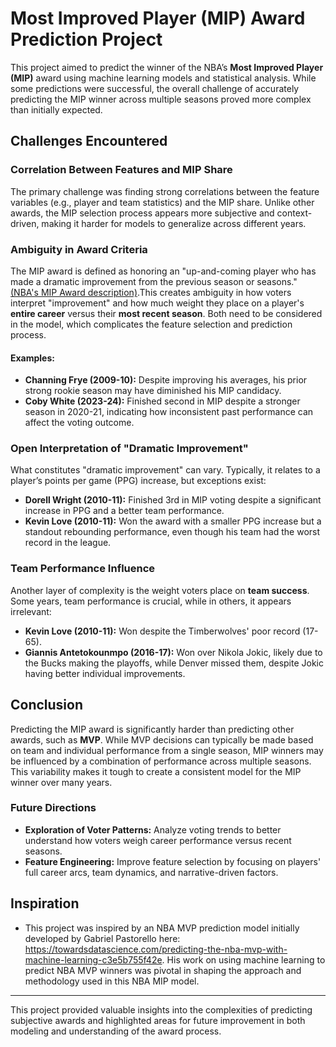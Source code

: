 # Most Improved Player (MIP) Award Prediction Project

This project aimed to predict the winner of the NBA’s **Most Improved Player (MIP)** award using machine learning models and statistical analysis. While some predictions were successful, the overall challenge of accurately predicting the MIP winner across multiple seasons proved more complex than initially expected.

## Challenges Encountered

### Correlation Between Features and MIP Share
The primary challenge was finding strong correlations between the feature variables (e.g., player and team statistics) and the MIP share. Unlike other awards, the MIP selection process appears more subjective and context-driven, making it harder for models to generalize across different years.

### Ambiguity in Award Criteria
The MIP award is defined as honoring an "up-and-coming player who has made a dramatic improvement from the previous season or seasons." [(NBA's MIP Award description)](https://pr.nba.com/ja-morant-2021-22-kia-nba-most-improved-player-award/).This creates ambiguity in how voters interpret "improvement" and how much weight they place on a player's **entire career** versus their **most recent season**. Both need to be considered in the model, which complicates the feature selection and prediction process.

#### Examples:
- **Channing Frye (2009-10):** Despite improving his averages, his prior strong rookie season may have diminished his MIP candidacy.
- **Coby White (2023-24):** Finished second in MIP despite a stronger season in 2020-21, indicating how inconsistent past performance can affect the voting outcome.

### Open Interpretation of "Dramatic Improvement"
What constitutes "dramatic improvement" can vary. Typically, it relates to a player’s points per game (PPG) increase, but exceptions exist:
- **Dorell Wright (2010-11):** Finished 3rd in MIP voting despite a significant increase in PPG and a better team performance.
- **Kevin Love (2010-11):** Won the award with a smaller PPG increase but a standout rebounding performance, even though his team had the worst record in the league.

### Team Performance Influence
Another layer of complexity is the weight voters place on **team success**. Some years, team performance is crucial, while in others, it appears irrelevant:
- **Kevin Love (2010-11):** Won despite the Timberwolves' poor record (17-65).
- **Giannis Antetokounmpo (2016-17):** Won over Nikola Jokic, likely due to the Bucks making the playoffs, while Denver missed them, despite Jokic having better individual improvements.

## Conclusion

Predicting the MIP award is significantly harder than predicting other awards, such as **MVP**. While MVP decisions can typically be made based on team and individual performance from a single season, MIP winners may be influenced by a combination of performance across multiple seasons. This variability makes it tough to create a consistent model for the MIP winner over many years.

### Future Directions
- **Exploration of Voter Patterns:** Analyze voting trends to better understand how voters weigh career performance versus recent seasons.
- **Feature Engineering:** Improve feature selection by focusing on players' full career arcs, team dynamics, and narrative-driven factors.

## Inspiration
- This project was inspired by an NBA MVP prediction model initially developed by Gabriel Pastorello here: https://towardsdatascience.com/predicting-the-nba-mvp-with-machine-learning-c3e5b755f42e. His work on using machine learning to predict NBA MVP winners was pivotal in shaping the approach and methodology used in this NBA MIP model.

---

This project provided valuable insights into the complexities of predicting subjective awards and highlighted areas for future improvement in both modeling and understanding of the award process.